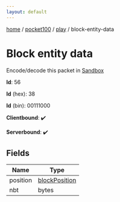 ```yaml
---
layout: default
---
```


[home](/)  /  [pocket100](/protocol/pocket100)  /  [play](/protocol/pocket100/play)  /  block-entity-data

# Block entity data

Encode/decode this packet in [Sandbox](../../../sandbox/pocket100#Play.BlockEntityData)

**Id**: 56

**Id** (hex): 38

**Id** (bin): 00111000

**Clientbound**: ✔️

**Serverbound**: ✔️

## Fields

Name | Type
---|---
position | [blockPosition](/protocol/pocket100/types/block-position)
nbt | bytes
